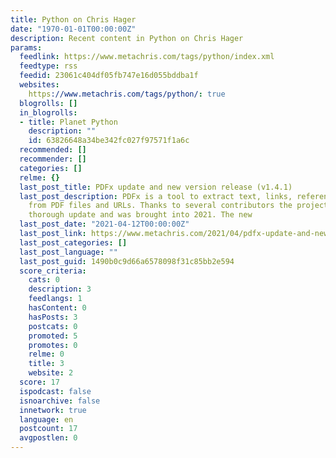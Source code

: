 ```yaml
---
title: Python on Chris Hager
date: "1970-01-01T00:00:00Z"
description: Recent content in Python on Chris Hager
params:
  feedlink: https://www.metachris.com/tags/python/index.xml
  feedtype: rss
  feedid: 23061c404df05fb747e16d055bddba1f
  websites:
    https://www.metachris.com/tags/python/: true
  blogrolls: []
  in_blogrolls:
  - title: Planet Python
    description: ""
    id: 63826648a34be342fc027f97571f1a6c
  recommended: []
  recommender: []
  categories: []
  relme: {}
  last_post_title: PDFx update and new version release (v1.4.1)
  last_post_description: PDFx is a tool to extract text, links, references and metadata
    from PDF files and URLs. Thanks to several contributors the project received a
    thorough update and was brought into 2021. The new
  last_post_date: "2021-04-12T00:00:00Z"
  last_post_link: https://www.metachris.com/2021/04/pdfx-update-and-new-version-release-v1.4.1/
  last_post_categories: []
  last_post_language: ""
  last_post_guid: 1490b0c9d66a6578098f31c85bb2e594
  score_criteria:
    cats: 0
    description: 3
    feedlangs: 1
    hasContent: 0
    hasPosts: 3
    postcats: 0
    promoted: 5
    promotes: 0
    relme: 0
    title: 3
    website: 2
  score: 17
  ispodcast: false
  isnoarchive: false
  innetwork: true
  language: en
  postcount: 17
  avgpostlen: 0
---
```

